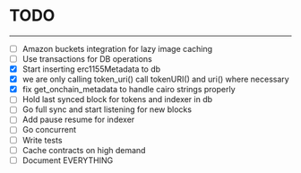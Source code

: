 # TODO

---

-   [ ] Amazon buckets integration for lazy image caching
-   [ ] Use transactions for DB operations
-   [x] Start inserting erc1155Metadata to db
-   [x] we are only calling token_uri() call tokenURI() and uri() where necessary
-   [x] fix get_onchain_metadata to handle cairo strings properly
-   [ ] Hold last synced block for tokens and indexer in db
-   [ ] Go full sync and start listening for new blocks
-   [ ] Add pause resume for indexer
-   [ ] Go concurrent
-   [ ] Write tests
-   [ ] Cache contracts on high demand
-   [ ] Document EVERYTHING
